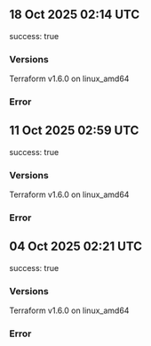 ## 18 Oct 2025 02:14 UTC

success: true

### Versions

Terraform v1.6.0
on linux_amd64

### Error

## 11 Oct 2025 02:59 UTC

success: true

### Versions

Terraform v1.6.0
on linux_amd64

### Error

## 04 Oct 2025 02:21 UTC

success: true

### Versions

Terraform v1.6.0
on linux_amd64

### Error

